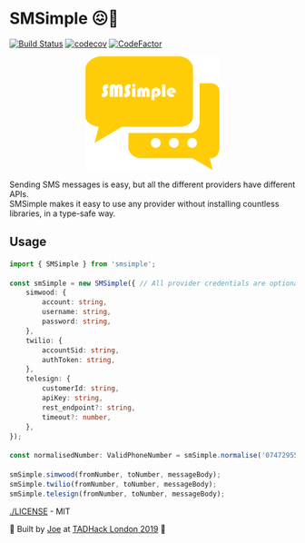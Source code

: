 # SMSimple 😖🤳

[![Build Status](https://travis-ci.org/ISNIT0/smsimple.svg?branch=master)](https://travis-ci.org/ISNIT0/smsimple) [![codecov](https://codecov.io/gh/isnit0/smsimple/branch/master/graph/badge.svg)](https://codecov.io/gh/isnit0/smsimple) [![CodeFactor](https://www.codefactor.io/repository/github/isnit0/smsimple/badge)](https://www.codefactor.io/repository/github/isnit0/smsimple)

<div style='text-align:center;'>
<img src='./logo.png' style='height:200px' />
</div>

Sending SMS messages is easy, but all the different providers have different APIs.<br />
SMSimple makes it easy to use any provider without installing countless libraries, in a type-safe way.

## Usage
```typescript
import { SMSimple } from 'smsimple';

const smSimple = new SMSimple({ // All provider credentials are optional
    simwood: {
        account: string,
        username: string,
        password: string,
    },
    twilio: {
        accountSid: string,
        authToken: string,
    },
    telesign: {
        customerId: string,
        apiKey: string,
        rest_endpoint?: string,
        timeout?: number,
    },
});

const normalisedNumber: ValidPhoneNumber = smSimple.normalise('07472955629');

smSimple.simwood(fromNumber, toNumber, messageBody);
smSimple.twilio(fromNumber, toNumber, messageBody);
smSimple.telesign(fromNumber, toNumber, messageBody);

```

[./LICENSE](./LICENSE) - MIT

💖 Built by [Joe](https://simmsreeve.com) at [TADHack London 2019](https://tadhack.com/2019/) 💖